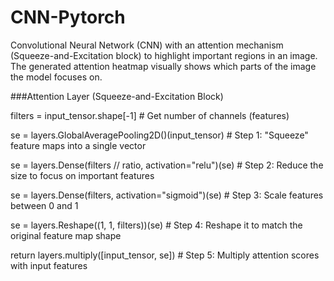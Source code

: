 # CNN-Pytorch

Convolutional Neural Network (CNN) with an attention mechanism (Squeeze-and-Excitation block) to highlight important regions in an image. The generated attention heatmap visually shows which parts of the image the model focuses on.

###Attention Layer (Squeeze-and-Excitation Block)

filters = input_tensor.shape[-1]  # Get number of channels (features) 

se = layers.GlobalAveragePooling2D()(input_tensor)  # Step 1: "Squeeze" feature maps into a single vector

se = layers.Dense(filters // ratio, activation="relu")(se)  # Step 2: Reduce the size to focus on important features

se = layers.Dense(filters, activation="sigmoid")(se)  # Step 3: Scale features between 0 and 1

se = layers.Reshape((1, 1, filters))(se)  # Step 4: Reshape it to match the original feature map shape

return layers.multiply([input_tensor, se])  # Step 5: Multiply attention scores with input features

